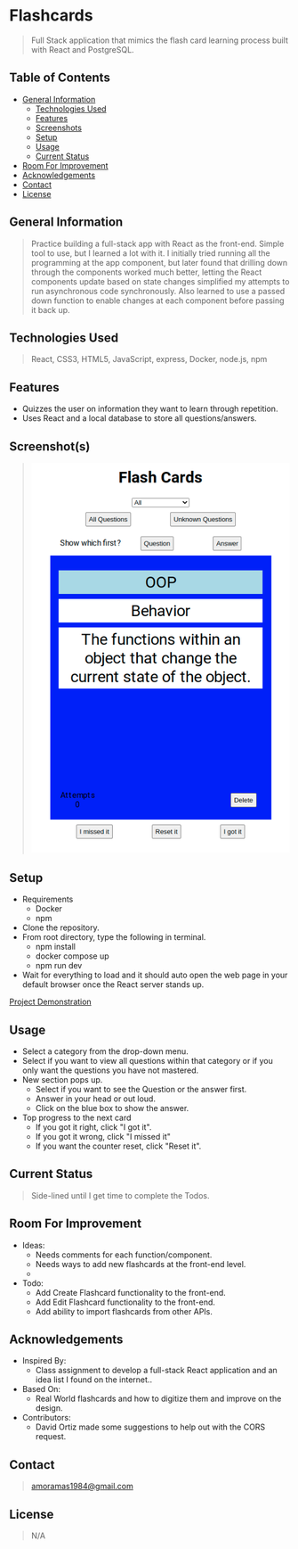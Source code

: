 # Flashcards

> Full Stack application that mimics the flash card learning process built with React and PostgreSQL.

## Table of Contents

- [General Information](#general-information)
  - [Technologies Used](#technologies-used)
  - [Features](#features)
  - [Screenshots](#screenshots)
  - [Setup](#setup)
  - [Usage](#usage)
  - [Current Status](#current-status)
- [Room For Improvement](#room-for-improvement)
- [Acknowledgements](#acknowledgements)
- [Contact](#contact)
- [License](#license)

## General Information

> Practice building a full-stack app with React as the front-end. Simple tool to use, but I learned a lot with it. I initially tried running all the programming at the app component, but later found that drilling down through the components worked much better, letting the React components update based on state changes simplified my attempts to run asynchronous code synchronously. Also learned to use a passed down function to enable changes at each component before passing it back up.

## Technologies Used

> React, CSS3, HTML5, JavaScript, express, Docker, node.js, npm

## Features

- Quizzes the user on information they want to learn through repetition.
- Uses React and a local database to store all questions/answers.

## Screenshot(s)

> ![ScreenShot](/images/screenshot.png)

## Setup

- Requirements
  - Docker
  - npm
- Clone the repository.
- From root directory, type the following in terminal.
  - npm install
  - docker compose up
  - npm run dev
- Wait for everything to load and it should auto open the web page in your default browser once the React server stands up.

[Project Demonstration](N/A)

## Usage

- Select a category from the drop-down menu.
- Select if you want to view all questions within that category or if you only want the questions you have not mastered.
- New section pops up.
  - Select if you want to see the Question or the answer first.
  - Answer in your head or out loud.
  - Click on the blue box to show the answer.
- Top progress to the next card
  - If you got it right, click "I got it".
  - If you got it wrong, click "I missed it"
  - If you want the counter reset, click "Reset it".

## Current Status

> Side-lined until I get time to complete the Todos.

## Room For Improvement

- Ideas:
  - Needs comments for each function/component.
  - Needs ways to add new flashcards at the front-end level.
  -
- Todo:
  - Add Create Flashcard functionality to the front-end.
  - Add Edit Flashcard functionality to the front-end.
  - Add ability to import flashcards from other APIs.

## Acknowledgements

- Inspired By:
  - Class assignment to develop a full-stack React application and an idea list I found on the internet..
- Based On:
  - Real World flashcards and how to digitize them and improve on the design.
- Contributors:
  - David Ortiz made some suggestions to help out with the CORS request.

## Contact

> [amoramas1984@gmail.com](mailto:amoramas1984@gmail.com)

## License

> N/A

